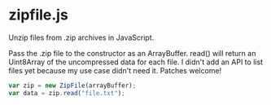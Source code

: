 zipfile.js
==========

Unzip files from .zip archives in JavaScript.

Pass the .zip file to the constructor as an ArrayBuffer. read() will return an Uint8Array of the uncompressed data for each file. I didn't add an API to list files yet because my use case didn't need it. Patches welcome!

```JavaScript
var zip = new ZipFile(arrayBuffer);
var data = zip.read("file.txt");
```
